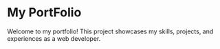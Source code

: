 # My PortFolio
Welcome to my portfolio! This project showcases my skills, projects, and experiences as a web developer.
